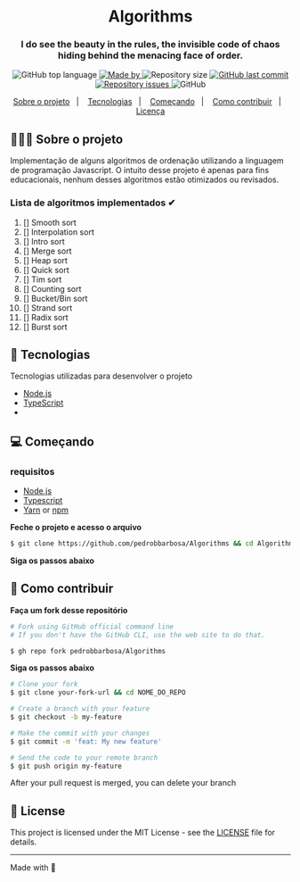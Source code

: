 <h1 align="center">
	<!-- <img alt="Logo" src=".github/logo.png" width="200px" /> -->
  Algorithms
</h1>

<h3 align="center">
  I do see the beauty in the rules, the invisible code of chaos hiding behind the menacing face of order.
</h3>

<p align="center">
  <img alt="GitHub top language" src="https://img.shields.io/github/languages/top/EliasGcf/readme-template">

  <a href="https://www.linkedin.com/in/eliasgcf/">
    <img alt="Made by" src="https://img.shields.io/badge/made%20by-Pedro%20Barbosa-gree">
  </a>
  
  <img alt="Repository size" src="https://img.shields.io/github/repo-size/EliasGcf/readme-template">
  
  <a href="https://github.com/EliasGcf/readme-template/commits/master">
    <img alt="GitHub last commit" src="https://img.shields.io/github/last-commit/EliasGcf/readme-template">
  </a>
  
  <a href="https://github.com/EliasGcf/readme-template/issues">
    <img alt="Repository issues" src="https://img.shields.io/github/issues/EliasGcf/readme-template">
  </a>
  
  <img alt="GitHub" src="https://img.shields.io/github/license/EliasGcf/readme-template">
</p>

<p align="center">
  <a href="#-about-the-project">Sobre o projeto</a>&nbsp;&nbsp;&nbsp;|&nbsp;&nbsp;&nbsp;
  <a href="#-technologies">Tecnologias</a>&nbsp;&nbsp;&nbsp;|&nbsp;&nbsp;&nbsp;
  <a href="#-getting-started">Começando</a>&nbsp;&nbsp;&nbsp;|&nbsp;&nbsp;&nbsp;
  <a href="#-how-to-contribute">Como contribuir</a>&nbsp;&nbsp;&nbsp;|&nbsp;&nbsp;&nbsp;
  <a href="#-license">Licença</a>
</p>

<!-- <img alt="Layout" src="https://res.cloudinary.com/eliasgcf/image/upload/v1586302738/assets/previewApp_fnt7hm.png"> -->

## 👨🏻‍💻 Sobre o projeto

<p>
	Implementação de alguns algoritmos de ordenação utilizando a linguagem de programação Javascript. O intuito desse projeto é apenas para fins educacionais, nenhum desses algoritmos estão otimizados ou revisados.
</p>

### Lista de algoritmos implementados ✔
1. [] Smooth sort
2. [] Interpolation sort
3. [] Intro sort
4. [] Merge sort
5. [] Heap sort
6. [] Quick sort
7. [] Tim sort
8. [] Counting sort
9. [] Bucket/Bin sort
10. [] Strand sort
11. [] Radix sort
12. [] Burst sort

## 🚀 Tecnologias

Tecnologias utilizadas para desenvolver o projeto

- [Node.js](https://nodejs.org/en/)
- [TypeScript](https://www.typescriptlang.org/)
- 
## 💻 Começando

### requisitos

- [Node.js](https://nodejs.org/en/)
- [Typescript](https://www.typescriptlang.org/)
- [Yarn](https://classic.yarnpkg.com/) or [npm](https://www.npmjs.com/)

**Feche o projeto e acesso o arquivo**

```bash
$ git clone https://github.com/pedrobbarbosa/Algorithms && cd Algorithms
```

**Siga os passos abaixo**

## 🤔 Como contribuir

**Faça um fork desse repositório**

```bash
# Fork using GitHub official command line
# If you don't have the GitHub CLI, use the web site to do that.

$ gh repo fork pedrobbarbosa/Algorithms
```

**Siga os passos abaixo**

```bash
# Clone your fork
$ git clone your-fork-url && cd NOME_DO_REPO

# Create a branch with your feature
$ git checkout -b my-feature

# Make the commit with your changes
$ git commit -m 'feat: My new feature'

# Send the code to your remote branch
$ git push origin my-feature
```

After your pull request is merged, you can delete your branch

## 📝 License

This project is licensed under the MIT License - see the [LICENSE](LICENSE) file for details.

---

Made with 💜
